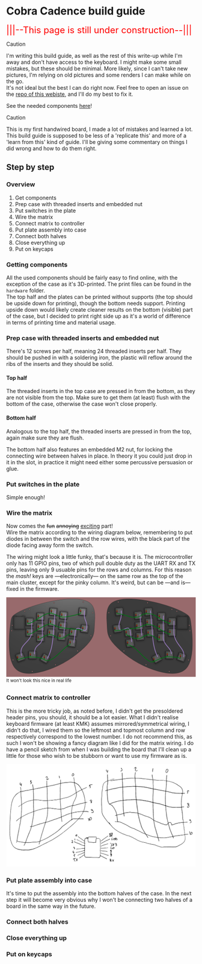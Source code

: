 # Cobra Cadence build guide
<span style="font-size:18pt; color:red;">|||--This page is still under construction--|||</span>

> [!CAUTION]
> I'm writing this build guide, as well as the rest of this write-up while I'm away and don't have access to the keyboard. I might make some small mistakes, but these should be minimal. More likely, since I can't take new pictures, I'm relying on old pictures and some renders I can make while on the go.  
> It's not ideal but the best I can do right now. Feel free to open an issue on the [repo of this webiste](https://github.com/mreel/TiboLoete), and I'll do my best to fix it.

See the needed components [here](cc_main_page.md#Components)!

> [!CAUTION]
> This is my first handwired board, I made a lot of mistakes and learned a lot. This build guide is supposed to be less of a 'replicate this' and more of a 'learn from this' kind of guide. I'll be giving some commentary on things I did wrong and how to do them right.

## Step by step
### Overview
1. Get components  
2. Prep case with threaded inserts and embedded nut
3. Put switches in the plate  
4. Wire the matrix
5. Connect matrix to controller
6. Put plate assembly into case
7. Connect both halves
8. Close everything up
9. Put on keycaps

### Getting components
All the used components should be fairly easy to find online, with the exception of the case as it's 3D-printed. The print files can be found in the `hardware` folder.  
The top half and the plates can be printed without supports (the top should be upside down for printing), though the bottom needs support. Printing upside down would likely create cleaner results on the bottom (visible) part of the case, but I decided to print right side up as it's a world of difference in terms of printing time and material usage.  

### Prep case with threaded inserts and embedded nut
There's 12 screws per half, meaning 24 threaded inserts per half. They should be pushed in with a soldering iron, the plastic will reflow around the ribs of the inserts and they should be solid.
#### Top half
The threaded inserts in the top case are pressed in from the bottom, as they are not visible from the top. Make sure to get them (at least) flush with the bottom of the case, otherwise the case won't close properly.

#### Bottom half
Analogous to the top half, the threaded inserts are pressed in from the top, again make sure they are flush.  

The bottom half also features an embedded M2 nut, for locking the connecting wire between halves in place. In theory it you could just drop in it in the slot, in practice it might need either some percussive persuasion or glue.

### Put switches in the plate  
Simple enough!  

### Wire the matrix
Now comes the ~~fun~~ ~~annoying~~ <ins>exciting</ins> part!  
Wire the matrix according to the wiring diagram below, remembering to put diodes in between the switch and the row wires, with the black part of the diode facing away form the switch.  

The wiring might look a little funky, that's because it is. The microcontroller only has 11 GPIO pins, two of which pull double duty as the UART RX and TX pins, leaving only 9 usuable pins for the rows and columns. For this reason the _mash!_ keys are —electronically— on the same row as the top of the main cluster, except for the pinky column. It's weird, but can be —and is— fixed in the firmware.  

![Matrix Wiring](media/cc_wiring_matrix.jpg)  
<sup>It won't look this nice in real life</sup>

### Connect matrix to controller
This is the more tricky job, as noted before, I didn't get the presoldered header pins, you should, it should be a lot easier.  What I didn't realise keyboard firmware (at least KMK) assumes mirrored/symmetrical wiring, I didn't do that, I wired them so the leftmost and topmost column and row respectively correspond to the lowest number. I do not recommend this, as such I won't be showing a fancy diagram like I did for the matrix wiring.  I do have a pencil sketch from when I was building the board that I'll clean up a little for those who wish to be stubborn or want to use my firmware as is.

![Controller Wiring](media/cc_controller_wiring.jpg)  

### Put plate assembly into case
It's time to put the assembly into the bottom halves of the case. In the next step it will become very obvious why I won't be connecting two halves of a board in the same way in the future.  

### Connect both halves
### Close everything up
### Put on keycaps